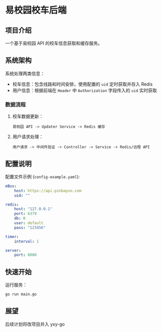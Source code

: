 # 易校园校车后端

## 项目介绍

一个基于易校园 API 的校车信息获取和缓存服务。

## 系统架构

系统处理两类信息：

-   校车信息：包含线路和时间安排，使用配置的 `uid` 定时获取并存入 Redis
-   用户信息：根据前端在 `Header` 中 `Authorization` 字段传入的 `uid` 实时获取

### 数据流程

1. 校车数据更新：

    ```
    易校园 API -> Updater Service -> Redis 缓存
    ```

2. 用户请求处理：
    ```
    用户请求 -> 中间件验证 -> Controller -> Service -> Redis/远程 API
    ```

## 配置说明

配置文件示例 (`config-example.yaml`):

```yaml
eBus:
    host: https://api.pinbayun.com
    uid: ""

redis:
    host: "127.0.0.1"
    port: 6379
    db: 0
    user: default
    pass: "123456"

timer:
    interval: 1

server:
    port: 8080
```

## 快速开始

运行服务：

```bash
go run main.go
```

## 展望

后续计划将改项目并入 yxy-go

